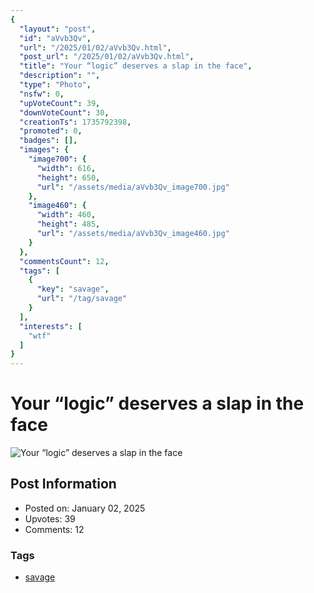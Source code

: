 ```yaml
---
{
  "layout": "post",
  "id": "aVvb3Qv",
  "url": "/2025/01/02/aVvb3Qv.html",
  "post_url": "/2025/01/02/aVvb3Qv.html",
  "title": "Your “logic” deserves a slap in the face",
  "description": "",
  "type": "Photo",
  "nsfw": 0,
  "upVoteCount": 39,
  "downVoteCount": 30,
  "creationTs": 1735792398,
  "promoted": 0,
  "badges": [],
  "images": {
    "image700": {
      "width": 616,
      "height": 650,
      "url": "/assets/media/aVvb3Qv_image700.jpg"
    },
    "image460": {
      "width": 460,
      "height": 485,
      "url": "/assets/media/aVvb3Qv_image460.jpg"
    }
  },
  "commentsCount": 12,
  "tags": [
    {
      "key": "savage",
      "url": "/tag/savage"
    }
  ],
  "interests": [
    "wtf"
  ]
}
---
```


# Your “logic” deserves a slap in the face

![Your “logic” deserves a slap in the face](/assets/media/aVvb3Qv_image700.jpg)

## Post Information

- Posted on: January 02, 2025
- Upvotes: 39
- Comments: 12

### Tags

- [savage](/tag/savage)
